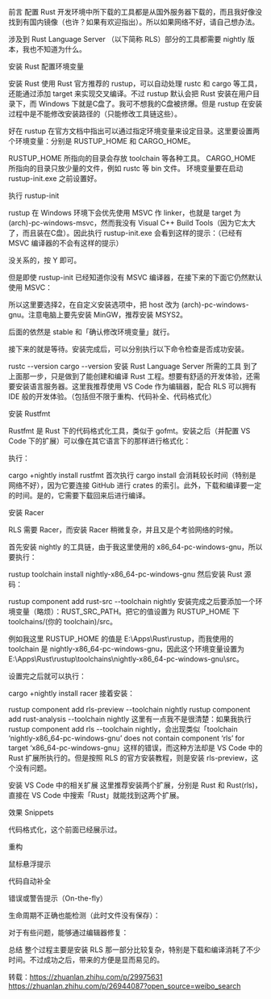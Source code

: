 前言
配置 Rust 开发环境中所下载的工具都是从国外服务器下载的，而且我好像没找到有国内镜像（也许？如果有欢迎指出）。所以如果网络不好，请自己想办法。

涉及到 Rust Language Server （以下简称 RLS）部分的工具都需要 nightly 版本，我也不知道为什么。

安装 Rust
配置环境变量

安装 Rust 使用 Rust 官方推荐的 rustup，可以自动处理 rustc 和 cargo 等工具，还能通过添加 target 来实现交叉编译。不过 rustup 默认会把 Rust 安装在用户目录下，而 Windows 下就是C盘了。我可不想我的C盘被挤爆。但是 rustup 在安装过程中是不能修改安装路径的（只能修改工具链这些）。

好在 rustup 在官方文档中指出可以通过指定环境变量来设定目录。这里要设置两个环境变量：分别是 RUSTUP_HOME 和 CARGO_HOME。

RUSTUP_HOME 所指向的目录会存放 toolchain 等各种工具。
CARGO_HOME 所指向的目录只放少量的文件，例如 rustc 等 bin 文件。
环境变量要在启动 rustup-init.exe 之前设置好。

执行 rustup-init

rustup 在 Windows 环境下会优先使用 MSVC 作 linker，也就是 target 为 (arch)-pc-windows-msvc，然而我没有 Visual C++ Build Tools（因为它太大了，而且装在C盘）。因此执行 rustup-init.exe 会看到这样的提示：（已经有 MSVC 编译器的不会有这样的提示）


没关系的，按 Y 即可。

但是即使 rustup-init 已经知道你没有 MSVC 编译器，在接下来的下面它仍然默认使用 MSVC：


所以这里要选择2，在自定义安装选项中，把 host 改为 (arch)-pc-windows-gnu。注意电脑上要先安装 MinGW，推荐安装 MSYS2。

后面的依然是 stable 和「确认修改环境变量」就行。

接下来的就是等待。安装完成后，可以分别执行以下命令检查是否成功安装。

rustc --version
cargo --version
安装 Rust Language Server 所需的工具
到了上面那一步，只是做到了能创建和编译 Rust 工程。想要有舒适的开发体验，还需要安装语言服务器。这里我推荐使用 VS Code 作为编辑器，配合 RLS 可以拥有 IDE 般的开发体验。（包括但不限于重构、代码补全、代码格式化）

安装 Rustfmt

Rustfmt 是 Rust 下的代码格式化工具，类似于 gofmt。安装之后（并配置 VS Code 下的扩展）可以像在其它语言下的那样进行格式化：


执行：

cargo +nightly install rustfmt
首次执行 cargo install 会消耗较长时间（特别是网络不好），因为它要连接 GitHub 进行 crates 的索引。此外，下载和编译要一定的时间。是的，它需要下载回来后进行编译。

安装 Racer

RLS 需要 Racer，而安装 Racer 稍微复杂，并且又是个考验网络的时候。

首先安装 nightly 的工具链，由于我这里使用的 x86_64-pc-windows-gnu，所以要执行：

rustup toolchain install nightly-x86_64-pc-windows-gnu
然后安装 Rust 源码：

rustup component add rust-src --toolchain nightly
安装完成之后要添加一个环境变量（略烦）：RUST_SRC_PATH。把它的值设置为 RUSTUP_HOME 下 toolchains/(你的 toolchain)/src。

例如我这里 RUSTUP_HOME 的值是 E:\Apps\Rust\rustup，而我使用的 toolchain 是 nightly-x86_64-pc-windows-gnu，因此这个环境变量设置为 E:\Apps\Rust\rustup\toolchains\nightly-x86_64-pc-windows-gnu\src。

设置完之后就可以执行：

cargo +nightly install racer
接着安装：

rustup component add rls-preview --toolchain nightly
rustup component add rust-analysis --toolchain nightly
这里有一点我不是很清楚：如果我执行 rustup component add rls --toolchain nightly，会出现类似「toolchain ‘nightly-x86_64-pc-windows-gnu’ does not contain component ‘rls’ for target ‘x86_64-pc-windows-gnu」这样的错误，而这种方法却是 VS Code 中的 Rust 扩展所执行的。但是按照 RLS 的官方安装教程，则是安装 rls-preview，这个没有问题。

安装 VS Code 中的相关扩展
这里推荐安装两个扩展，分别是 Rust 和 Rust(rls)，直接在 VS Code 中搜索「Rust」就能找到这两个扩展。

效果
Snippets


代码格式化，这个前面已经展示过。

重构



鼠标悬浮提示


代码自动补全


错误或警告提示（On-the-fly）


生命周期不正确也能检测（此时文件没有保存）：


对于有些问题，能够通过编辑器修复：


总结
整个过程主要是安装 RLS 那一部分比较复杂，特别是下载和编译消耗了不少时间。不过成功之后，带来的方便是显而易见的。

转载：https://zhuanlan.zhihu.com/p/29975631
     https://zhuanlan.zhihu.com/p/26944087?open_source=weibo_search